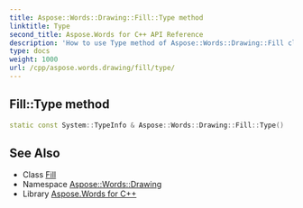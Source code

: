 ```yaml
---
title: Aspose::Words::Drawing::Fill::Type method
linktitle: Type
second_title: Aspose.Words for C++ API Reference
description: 'How to use Type method of Aspose::Words::Drawing::Fill class in C++.'
type: docs
weight: 1000
url: /cpp/aspose.words.drawing/fill/type/
---
```

## Fill::Type method




```cpp
static const System::TypeInfo & Aspose::Words::Drawing::Fill::Type()
```

## See Also

* Class [Fill](../)
* Namespace [Aspose::Words::Drawing](../../)
* Library [Aspose.Words for C++](../../../)
